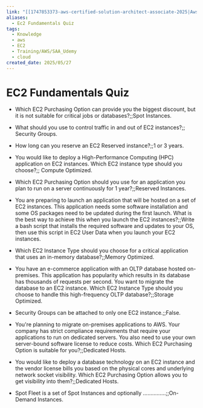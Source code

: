 ```yaml
---
link: "[[1747853373-aws-certified-solution-architect-associate-2025|Aws Certified Solution Architect Associate 2025]]"
aliases:
  - Ec2 Fundamentals Quiz
tags:
  - Knowledge
  - aws
  - EC2
  - Training/AWS/SAA_Udemy
  - cloud
created_date: 2025/05/27
---
```

# EC2 Fundamentals Quiz
- Which EC2 Purchasing Option can provide you the biggest discount, but it is not suitable for critical jobs or databases?;;Spot Instances.
<!--SR:!2026-02-12,160,270-->
- What should you use to control traffic in and out of EC2 instances?;; Security Groups.
<!--SR:!2025-10-21,60,270-->
- How long can you reserve an EC2 Reserved instance?;;1 or 3 years.
<!--SR:!2026-05-16,257,330-->
- You would like to deploy a High-Performance Computing (HPC) application on EC2 instances. Which EC2 instance type should you choose?;; Compute Optimized.
<!--SR:!2025-09-06,45,230-->
- Which EC2 Purchasing Option should you use for an application you plan to run on a server continuously for 1 year?;;Reserved Instances.
<!--SR:!2026-04-23,245,330-->
- You are preparing to launch an application that will be hosted on a set of EC2 instances. This application needs some software installation and some OS packages need to be updated during the first launch. What is the best way to achieve this when you launch the EC2 instances?;;Write a bash script that installs the required software and updates to your OS, then use this script in EC2 User Data when you launch your EC2 instances.
<!--SR:!2026-01-17,165,310-->
- Which EC2 Instance Type should you choose for a critical application that uses an in-memory database?;;Memory Optimized.
<!--SR:!2026-01-23,165,310-->
- You have an e-commerce application with an OLTP database hosted on-premises. This application has popularity which results in its database has thousands of requests per second. You want to migrate the database to an EC2 instance. Which EC2 Instance Type should you choose to handle this high-frequency OLTP database?;;Storage Optimized.
<!--SR:!2025-09-21,44,210-->
- Security Groups can be attached to only one EC2 instance.;;False.
<!--SR:!2026-05-09,253,330-->
- You're planning to migrate on-premises applications to AWS. Your company has strict compliance requirements that require your applications to run on dedicated servers. You also need to use your own server-bound software license to reduce costs. Which EC2 Purchasing Option is suitable for you?;;Dedicated Hosts.
<!--SR:!2025-09-27,50,230-->
- You would like to deploy a database technology on an EC2 instance and the vendor license bills you based on the physical cores and underlying network socket visibility. Which EC2 Purchasing Option allows you to get visibility into them?;;Dedicated Hosts.
<!--SR:!2025-11-15,75,230-->
- Spot Fleet is a set of Spot Instances and optionally ...............;;On-Demand Instances.
<!--SR:!2025-09-08,30,250-->
